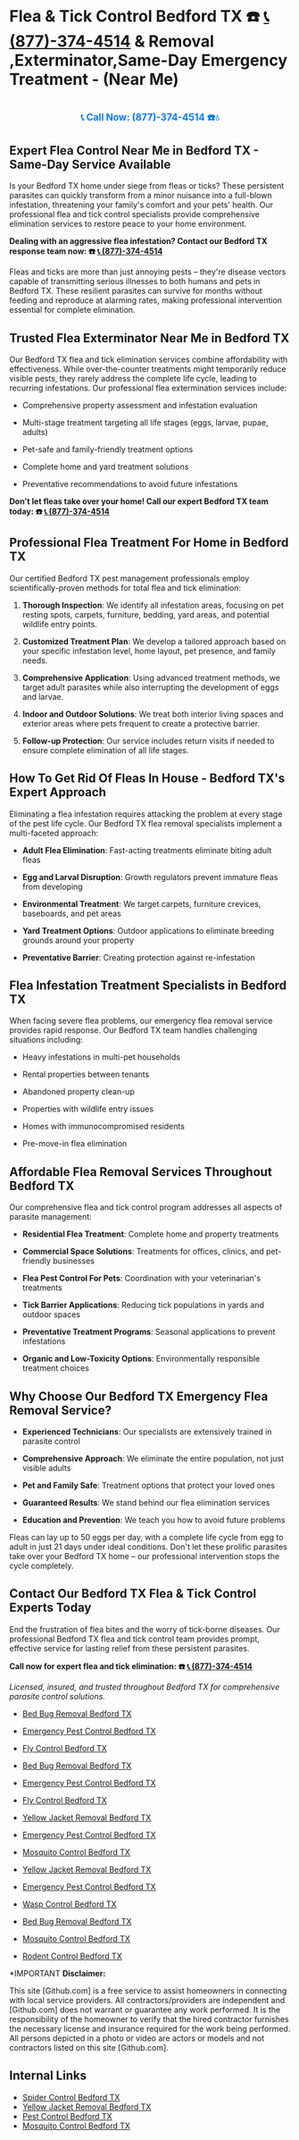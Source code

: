 # Flea & Tick Control Bedford TX ☎️ [📞 (877)-374-4514](https://pest-control-4514.netlify.app) & Removal ,Exterminator,Same-Day Emergency Treatment - (Near Me) 
# 

<p align="center" style="font-size: 1.2em; font-weight: bold; margin: 20px 0;">
  <a href="https://pest-control-4514.netlify.app" target="_blank" style="color: #007BFF; text-decoration: none;">📞 Call Now: (877)-374-4514 ☎️💧</a>
</p>

## Expert Flea Control Near Me in Bedford TX - Same-Day Service Available

Is your Bedford TX home under siege from fleas or ticks? These persistent parasites can quickly transform from a minor nuisance into a full-blown infestation, threatening your family's comfort and your pets' health. Our professional flea and tick control specialists provide comprehensive elimination services to restore peace to your home environment.

**Dealing with an aggressive flea infestation? Contact our Bedford TX response team now: ☎️ [📞 (877)-374-4514](https://pest-control-4514.netlify.app)**

Fleas and ticks are more than just annoying pests – they're disease vectors capable of transmitting serious illnesses to both humans and pets in Bedford TX. These resilient parasites can survive for months without feeding and reproduce at alarming rates, making professional intervention essential for complete elimination.

## Trusted Flea Exterminator Near Me in Bedford TX

Our Bedford TX flea and tick elimination services combine affordability with effectiveness. While over-the-counter treatments might temporarily reduce visible pests, they rarely address the complete life cycle, leading to recurring infestations. Our professional flea extermination services include:

- Comprehensive property assessment and infestation evaluation  

- Multi-stage treatment targeting all life stages (eggs, larvae, pupae, adults)  

- Pet-safe and family-friendly treatment options  

- Complete home and yard treatment solutions  

- Preventative recommendations to avoid future infestations  

**Don't let fleas take over your home! Call our expert Bedford TX team today: ☎️ [📞 (877)-374-4514](https://pest-control-4514.netlify.app)**

## Professional Flea Treatment For Home in Bedford TX

Our certified Bedford TX pest management professionals employ scientifically-proven methods for total flea and tick elimination:

1. **Thorough Inspection**: We identify all infestation areas, focusing on pet resting spots, carpets, furniture, bedding, yard areas, and potential wildlife entry points.  

2. **Customized Treatment Plan**: We develop a tailored approach based on your specific infestation level, home layout, pet presence, and family needs.  

3. **Comprehensive Application**: Using advanced treatment methods, we target adult parasites while also interrupting the development of eggs and larvae.  

4. **Indoor and Outdoor Solutions**: We treat both interior living spaces and exterior areas where pets frequent to create a protective barrier.  

5. **Follow-up Protection**: Our service includes return visits if needed to ensure complete elimination of all life stages.  

## How To Get Rid Of Fleas In House - Bedford TX's Expert Approach

Eliminating a flea infestation requires attacking the problem at every stage of the pest life cycle. Our Bedford TX flea removal specialists implement a multi-faceted approach:

- **Adult Flea Elimination**: Fast-acting treatments eliminate biting adult fleas  

- **Egg and Larval Disruption**: Growth regulators prevent immature fleas from developing  

- **Environmental Treatment**: We target carpets, furniture crevices, baseboards, and pet areas  

- **Yard Treatment Options**: Outdoor applications to eliminate breeding grounds around your property  

- **Preventative Barrier**: Creating protection against re-infestation  

## Flea Infestation Treatment Specialists in Bedford TX

When facing severe flea problems, our emergency flea removal service provides rapid response. Our Bedford TX team handles challenging situations including:

- Heavy infestations in multi-pet households  

- Rental properties between tenants  

- Abandoned property clean-up  

- Properties with wildlife entry issues  

- Homes with immunocompromised residents  

- Pre-move-in flea elimination  

## Affordable Flea Removal Services Throughout Bedford TX

Our comprehensive flea and tick control program addresses all aspects of parasite management:

- **Residential Flea Treatment**: Complete home and property treatments  

- **Commercial Space Solutions**: Treatments for offices, clinics, and pet-friendly businesses  

- **Flea Pest Control For Pets**: Coordination with your veterinarian's treatments  

- **Tick Barrier Applications**: Reducing tick populations in yards and outdoor spaces  

- **Preventative Treatment Programs**: Seasonal applications to prevent infestations  

- **Organic and Low-Toxicity Options**: Environmentally responsible treatment choices  

## Why Choose Our Bedford TX Emergency Flea Removal Service?

- **Experienced Technicians**: Our specialists are extensively trained in parasite control  

- **Comprehensive Approach**: We eliminate the entire population, not just visible adults  

- **Pet and Family Safe**: Treatment options that protect your loved ones  

- **Guaranteed Results**: We stand behind our flea elimination services  

- **Education and Prevention**: We teach you how to avoid future problems  

Fleas can lay up to 50 eggs per day, with a complete life cycle from egg to adult in just 21 days under ideal conditions. Don't let these prolific parasites take over your Bedford TX home – our professional intervention stops the cycle completely.

## Contact Our Bedford TX Flea & Tick Control Experts Today

End the frustration of flea bites and the worry of tick-borne diseases. Our professional Bedford TX flea and tick control team provides prompt, effective service for lasting relief from these persistent parasites.

**Call now for expert flea and tick elimination: ☎️ [📞 (877)-374-4514](https://pest-control-4514.netlify.app)**

*Licensed, insured, and trusted throughout Bedford TX for comprehensive parasite control solutions.*


- [Bed Bug Removal Bedford TX](https://github.com/allyoucaneatsushiin/plumbing-texas/blob/main/Bed-Bug-Removal-Bedford-TX-877-374-4514-Exterminator-Same-Day-Emergency-Treatment-Near-Me.md)
- [Emergency Pest Control Bedford TX](https://github.com/allyoucaneatsushiin/plumbing-texas/blob/main/Emergency-Pest-Control-Bedford-TX-877-374-4514-24-7-Fast-Response-Near-Me.md)
- [Fly Control Bedford TX](https://github.com/allyoucaneatsushiin/plumbing-texas/blob/main/Fly-Control-Bedford-TX-877-374-4514-Prevention-Same-Day-Emergency-Treatment-Near-Me.md)


- [Bed Bug Removal Bedford TX](https://github.com/allyoucaneatsushiin/plumbing-texas/blob/main/Bed-Bug-Removal-Bedford-TX-877-374-4514-Exterminator-Same-Day-Emergency-Treatment-Near-Me.md)
- [Emergency Pest Control Bedford TX](https://github.com/allyoucaneatsushiin/plumbing-texas/blob/main/Emergency-Pest-Control-Bedford-TX-877-374-4514-24-7-Fast-Response-Near-Me.md)
- [Fly Control Bedford TX](https://github.com/allyoucaneatsushiin/plumbing-texas/blob/main/Fly-Control-Bedford-TX-877-374-4514-Prevention-Same-Day-Emergency-Treatment-Near-Me.md)


- [Yellow Jacket Removal Bedford TX](https://github.com/allyoucaneatsushiin/plumbing-texas/blob/main/Yellow-Jacket-Removal-Bedford-TX-877-374-4514-Exterminator-Same-Day-Emergency-Treatment-Near-Me.md)
- [Emergency Pest Control Bedford TX](https://github.com/allyoucaneatsushiin/plumbing-texas/blob/main/Emergency-Pest-Control-Bedford-TX-877-374-4514-24-7-Fast-Response-Near-Me.md)
- [Mosquito Control Bedford TX](https://github.com/allyoucaneatsushiin/plumbing-texas/blob/main/Mosquito-Control-Bedford-TX-877-374-4514-Exterminator-Same-Day-Emergency-Treatment-Near-Me.md)


- [Yellow Jacket Removal Bedford TX](https://github.com/allyoucaneatsushiin/plumbing-texas/blob/main/Yellow-Jacket-Removal-Bedford-TX-877-374-4514-Exterminator-Same-Day-Emergency-Treatment-Near-Me.md)
- [Emergency Pest Control Bedford TX](https://github.com/allyoucaneatsushiin/plumbing-texas/blob/main/Emergency-Pest-Control-Bedford-TX-877-374-4514-24-7-Fast-Response-Near-Me.md)
- [Wasp Control Bedford TX](https://github.com/allyoucaneatsushiin/plumbing-texas/blob/main/Wasp-Control-Bedford-TX-877-374-4514-Removal-Exterminator-Same-Day-Emergency-Treatment-Near-Me.md)


- [Bed Bug Removal Bedford TX](https://github.com/allyoucaneatsushiin/plumbing-texas/blob/main/Bed-Bug-Removal-Bedford-TX-877-374-4514-Exterminator-Same-Day-Emergency-Treatment-Near-Me.md)
- [Mosquito Control Bedford TX](https://github.com/allyoucaneatsushiin/plumbing-texas/blob/main/Mosquito-Control-Bedford-TX-877-374-4514-Exterminator-Same-Day-Emergency-Treatment-Near-Me.md)
- [Rodent Control Bedford TX](https://github.com/allyoucaneatsushiin/plumbing-texas/blob/main/Rodent-Control-Bedford-TX-877-374-4514-Rat-Removal-Exterminator-Same-Day-Emergency-Treatment-Near-Me.md)


*IMPORTANT **Disclaimer:**  

This site [Github.com] is a free service to assist homeowners in connecting with local service providers. All contractors/providers are independent and [Github.com] does not warrant or guarantee any work performed. It is the responsibility of the homeowner to verify that the hired contractor furnishes the necessary license and insurance required for the work being performed. All persons depicted in a photo or video are actors or models and not contractors listed on this site [Github.com].


## Internal Links
- [Spider Control Bedford TX](https://github.com/allyoucaneatsushiin/plumbing-texas/blob/main/Spider-Control-Bedford-TX-877-374-4514-Removal-Exterminator-Same-Day-Emergency-Treatment-Near-Me.md)
- [Yellow Jacket Removal Bedford TX](https://github.com/allyoucaneatsushiin/plumbing-texas/blob/main/Yellow-Jacket-Removal-Bedford-TX-877-374-4514-Exterminator-Same-Day-Emergency-Treatment-Near-Me.md)
- [Pest Control Bedford TX](https://github.com/allyoucaneatsushiin/plumbing-texas/blob/main/Pest-Control-Bedford-TX-877-374-4514-Exterminator-Same-Day-Emergency-Treatment-Near-Me.md)
- [Mosquito Control Bedford TX](https://github.com/allyoucaneatsushiin/plumbing-texas/blob/main/Mosquito-Control-Bedford-TX-877-374-4514-Exterminator-Same-Day-Emergency-Treatment-Near-Me.md)
